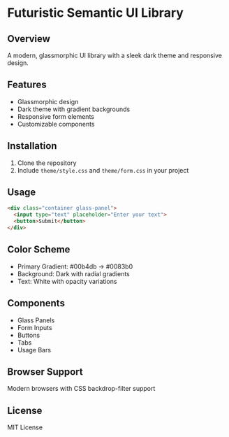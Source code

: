 # Futuristic Semantic UI Library

## Overview
A modern, glassmorphic UI library with a sleek dark theme and responsive design.

## Features
- Glassmorphic design
- Dark theme with gradient backgrounds
- Responsive form elements
- Customizable components

## Installation
1. Clone the repository
2. Include `theme/style.css` and `theme/form.css` in your project

## Usage
```html
<div class="container glass-panel">
  <input type="text" placeholder="Enter your text">
  <button>Submit</button>
</div>
```

## Color Scheme
- Primary Gradient: #00b4db → #0083b0
- Background: Dark with radial gradients
- Text: White with opacity variations

## Components
- Glass Panels
- Form Inputs
- Buttons
- Tabs
- Usage Bars

## Browser Support
Modern browsers with CSS backdrop-filter support

## License
MIT License
